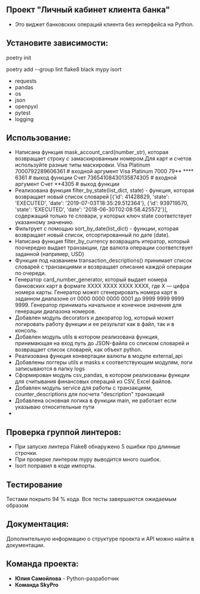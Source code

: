 ## Проект "Личный кабинет клиента банка"

+ Это виджет банковских операций клиента без интерфейса на Python. 

## Установите зависимости:
poetry init

poetry add --group lint flake8 black mypy isort 
- requests
- pandas
- os
- json
- openpyxl
- pytest
- logging


## Использование:
+ Написана функция mask_account_card(number_str), которая возвращает строку с замаскированным номером.Для карт и счетов используйте разные типы маскировки.
Visa Platinum 7000792289606361 # входной аргумент Visa Platinum 7000 79** **** 6361 # выход функции
Счет 73654108430135874305 # входной аргумент Счет **4305 # выход функции
+ Реализована функция filter_by_state(list_dict, state) - функция, которая возвращает новый список словарей [{'id': 41428829, 'state': 'EXECUTED', 'date': '2019-07-03T18:35:29.512364'}, {'id': 939719570, 'state': 'EXECUTED', 'date': '2018-06-30T02:08:58.425572'}], содержащий только те словари, у которых ключ state соответствует указанному значению.
+ Фильтрует с помощью sort_by_date(list_dict) - функции, которая возвращает новый список, отсортированный по дате (date).
+ Написана функция filter_by_currency возвращать итератор, который поочередно выдает транзакции, где валюта операции соответствует заданной (например, USD) 
+ Функция под названием transaction_descriptions() принимает список словарей с транзакциями и возвращает описание каждой операции по очереди.
+ Генератор card_number_generator, который выдает номера банковских карт в формате XXXX XXXX XXXX XXXX, где X — цифра номера карты. Генератор может сгенерировать номера карт в заданном диапазоне от 0000 0000 0000 0001 до 9999 9999 9999 9999. Генератор принимать начальное и конечное значения для генерации диапазона номеров.
+ Добавлен модуль decorators и декоратор log, который может логировать работу функции и ее результат как в файл, так и в консоль.
+ Добавлен модуль utils в котором реализована функция, принимающая на вход путь до JSON-файла со списком словарей и возвращает список словарей,
    как объект python. 
+ Реализована функция конвертации валюты в модуле external_api
+ Добавлены логгеры utils и masks к соответствующим модулям, логи записываются в папку logs
+ Сформирован модуль csv_pandas, в котором реализованы функции для считывания финансовых операций из CSV, Excel файлов.
+ Добавлен модуль service для работы с транзакциям, counter_descriptions для посчета "description" транзакций
+ Добавлена оcновная логика в функции main, не работает если указываю относительные пути
+ 
## Проверка группой линтеров:
* При запуске линтера Flake8 обнаружено 5 ошибки про длинные строчки.
* При проверке линтером mypy выводится много ошибок.
* Isort поправил в коде импорты.

## Тестирование
Тестами покрыто 94 % кода. Все тесты завершаются ожидаемым образом

## Документация:
Дополнительную информацию о структуре проекта и API можно найти в документации.

## Команда проекта:
+ **Юлия Самойлова** - Python-разработчик 
+ **Команда SkyPro**

